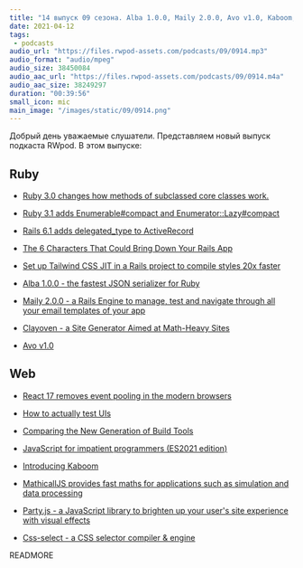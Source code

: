```yaml
---
title: "14 выпуск 09 сезона. Alba 1.0.0, Maily 2.0.0, Avo v1.0, Kaboom, Clayoven, MathicallJS, Party.js, Css-select и прочее"
date: 2021-04-12
tags:
 - podcasts
audio_url: "https://files.rwpod-assets.com/podcasts/09/0914.mp3"
audio_format: "audio/mpeg"
audio_size: 38450084
audio_aac_url: "https://files.rwpod-assets.com/podcasts/09/0914.m4a"
audio_aac_size: 38249297
duration: "00:39:56"
small_icon: mic
main_image: "/images/static/09/0914.png"
---
```


Добрый день уважаемые слушатели. Представляем новый выпуск подкаста RWpod. В этом выпуске:

## Ruby

 - [Ruby 3.0 changes how methods of subclassed core classes work.](https://medium.com/@nashby_/ruby-3-0-changes-how-methods-of-subclassed-core-classes-work-5e0536d54503)
 - [Ruby 3.1 adds Enumerable#compact and Enumerator::Lazy#compact](https://bigbinary.com/blog/ruby-3-1-adds-enumerable-compact)
 - [Rails 6.1 adds delegated_type to ActiveRecord](https://bigbinary.com/blog/rails-6-1-adds-delegated-type-to-active-record)
 - [The 6 Characters That Could Bring Down Your Rails App](https://www.moncefbelyamani.com/the-6-characters-that-could-bring-down-your-rails-app/)
 - [Set up Tailwind CSS JIT in a Rails project to compile styles 20x faster](https://evilmartians.com/chronicles/set-up-tailwind-css-jit-in-a-rails-project-to-compile-styles-20x-faster)


 - [Alba 1.0.0 - the fastest JSON serializer for Ruby](https://okuramasafumi.github.io/alba/)
 - [Maily 2.0.0 - a Rails Engine to manage, test and navigate through all your email templates of your app](https://github.com/markets/maily)
 - [Clayoven - a Site Generator Aimed at Math-Heavy Sites](https://github.com/artagnon/clayoven)
 - [Avo v1.0](https://avohq.io/blog/avo-v1)

## Web

 - [React 17 removes event pooling in the modern browsers](https://blog.saeloun.com/2021/04/06/react-17-removes-event-pooling-in-modern-system)
 - [How to actually test UIs](https://storybook.js.org/blog/how-to-actually-test-uis/)
 - [Comparing the New Generation of Build Tools](https://css-tricks.com/comparing-the-new-generation-of-build-tools/)


 - [JavaScript for impatient programmers (ES2021 edition)](https://exploringjs.com/impatient-js/)
 - [Introducing Kaboom](https://blog.replit.com/kaboom)
 - [MathicallJS provides fast maths for applications such as simulation and data processing](https://github.com/PatGleeson101/mathicall.js)
 - [Party.js - a JavaScript library to brighten up your user's site experience with visual effects](https://partyjs.yiliansource.dev/)
 - [Css-select - a CSS selector compiler & engine](https://feedic.com/css-select/)

READMORE
